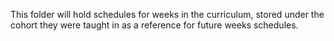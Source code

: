 This folder will hold schedules for weeks in the curriculum, stored under the cohort they were taught in as a reference for future weeks schedules.

